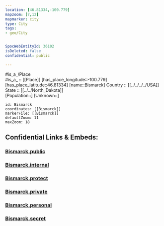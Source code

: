 ```yaml
---
location: [46.81334,-100.779] 
mapzoom: [7,12] 
mapmarker: city 
type: City
tags:
- geo/City


SpocWebEntityId: 36102
isDeleted: false
confidential: public

---
```

#is_a_/Place  
#is_a_ :: [[Place]] 
[has_place_longitude::-100.779] 
[has_place_latitude::46.81334] 
[name::Bismarck] 
Country :: [[../../../../USA]]  
State :: [[../../North_Dakota]]  
[Population::] 
[Unknown::] 


```leaflet
id: Bismarck
coordinates: [[Bismarck]] 
markerFile: [[Bismarck]] 
defaultZoom: 11 
maxZoom: 18
```


## Confidential Links & Embeds: 

### [Bismarck.public](/_public/\Earth\Continent\America~North\USA\USA~Central\North_Dakota\counties~North_Dakota\Burleigh,County\cities~BurleighBismarck.public.md) 

### [Bismarck.internal](/_internal/\Earth\Continent\America~North\USA\USA~Central\North_Dakota\counties~North_Dakota\Burleigh,County\cities~BurleighBismarck.internal.md) 

### [Bismarck.protect](/_protect/\Earth\Continent\America~North\USA\USA~Central\North_Dakota\counties~North_Dakota\Burleigh,County\cities~BurleighBismarck.protect.md) 

### [Bismarck.private](/_private/\Earth\Continent\America~North\USA\USA~Central\North_Dakota\counties~North_Dakota\Burleigh,County\cities~BurleighBismarck.private.md) 

### [Bismarck.personal](/_personal/\Earth\Continent\America~North\USA\USA~Central\North_Dakota\counties~North_Dakota\Burleigh,County\cities~BurleighBismarck.personal.md) 

### [Bismarck.secret](/_secret/\Earth\Continent\America~North\USA\USA~Central\North_Dakota\counties~North_Dakota\Burleigh,County\cities~BurleighBismarck.secret.md)

